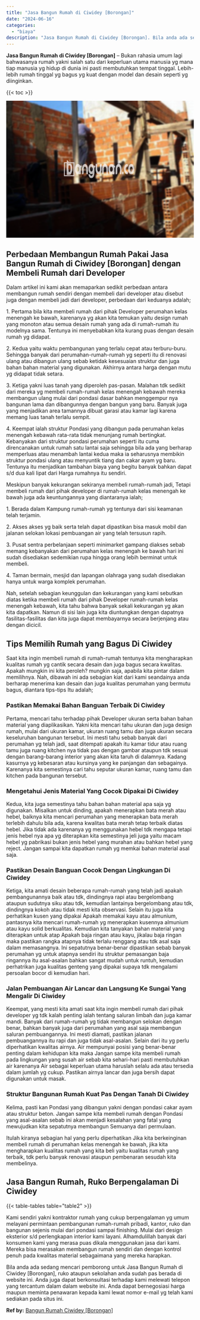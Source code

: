 ```yaml
---
title: "Jasa Bangun Rumah di Ciwidey [Borongan]"
date: "2024-06-16"
categories: 
  - "biaya"
description: "Jasa Bangun Rumah di Ciwidey [Borongan]. Bila anda ada sedang mencari pemborong untuk Jasa Bangun Rumah di Ciwidey [Borongan], ruko ataupun sekolahan anda..."
---
```


**Jasa Bangun Rumah di Ciwidey \[Borongan\]** – Bukan rahasia umum lagi bahwasanya rumah yakni salah satu dari keperluan utama manusia yg mana tiap manusia yg hidup di dunia ini pasti membutuhkan tempat tinggal. Lebih-lebih rumah tinggal yg bagus yg kuat dengan model dan desain seperti yg diinginkan.

{{< toc >}}

![Jasa Bangun Rumah di Ciwidey [Borongan]](/images/borong-bangunan-24.png)

## Perbedaan Membangun Rumah Pakai Jasa Bangun Rumah di Ciwidey \[Borongan\] dengan Membeli Rumah dari Developer

Dalam artikel ini kami akan memaparkan sedikit perbedaan antara membangun rumah sendiri dengan membeli dari developer atau disebut juga dengan membeli jadi dari developer, perbedaan dari keduanya adalah;

1\. Pertama bila kita membeli rumah dari pihak Developer perumahan kelas menengah ke bawah, karenanya yg akan kita temukan yaitu design rumah yang monoton atau semua desain rumah yang ada di rumah-rumah itu modelnya sama. Tentunya ini menyebabkan kita kurang puas dengan desain rumah yg didapat.

2\. Kedua yaitu waktu pembangunan yang terlalu cepat atau terburu-buru. Sehingga banyak dari perumahan-rumah-rumah yg seperti itu di renovasi ulang atau dibangun ulang sebab ketidak kesesuaian struktur dan juga bahan bahan material yang digunakan. Akhirnya antara harga dengan mutu yg didapat tidak setara.

3\. Ketiga yakni luas tanah yang diperoleh pas-pasan. Malahan tdk sedikit dari mereka yg membeli rumah-rumah kelas menengah kebawah mereka membangun ulang mulai dari pondasi dasar bahkan menggempur nya bangunan lama dan dibangunnya dengan bangun yang baru. Banyak juga yang menjadikan area tamannya dibuat garasi atau kamar lagi karena memang luas tanah terlalu sempit.

4\. Keempat ialah struktur Pondasi yang dibangun pada perumahan kelas menengah kebawah rata-rata tidak menunjang rumah bertingkat. Kebanyakan dari struktur pondasi perumahan seperti itu cuma direncanakan untuk rumah satu lantai saja sehingga bila ada yang berharap memperluas atau menambah lantai kedua maka ia seharusnya membikin struktur pondasi ulang atau menyuntik tiang dan cakar ayam yg baru. Tentunya itu menjadikan tambahan biaya yang begitu banyak bahkan dapat s/d dua kali lipat dari Harga rumahnya itu sendiri.

Meskipun banyak kekurangan sekiranya membeli rumah-rumah jadi, Tetapi membeli rumah dari pihak developer di rumah-rumah kelas menengah ke bawah juga ada keuntungannya yang diantaranya ialah;

1\. Berada dalam Kampung rumah-rumah yg tentunya dari sisi keamanan telah terjamin.

2\. Akses akses yg baik serta telah dapat dipastikan bisa masuk mobil dan jalanan selokan lokasi pembuangan air yang telah tersusun rapih.

3\. Pusat sentra perbelanjaan seperti minimarket gampang diakses sebab memang kebanyakan dari perumahan kelas menengah ke bawah hari ini sudah disediakan sedemikian rupa hingga orang lebih berminat untuk membeli.

4\. Taman bermain, mesjid dan lapangan olahraga yang sudah disediakan hanya untuk warga komplek perumahan.

Nah, setelah sebagian keunggulan dan kekurangan yang kami sebutkan diatas ketika membeli rumah dari pihak Developer rumah-rumah kelas menengah kebawah, kita tahu bahwa banyak sekali kekurangan yg akan kita dapatkan. Namun di sisi lain juga kita diuntungkan dengan dapatnya fasilitas-fasilitas dan kita juga dapat membayarnya secara berjenjang atau dengan dicicil.

## Tips Memilih Rumah yang Bagus Di Ciwidey

Saat kita ingin membeli rumah di rumah-rumah tentunya kita mengharapkan kualitas rumah yg cantik secara desain dan juga bagus secara kwalitas. Apakah mungkin ini kita peroleh? mungkin saja, apabila kita pintar dalam memilihnya. Nah, dibawah ini ada sebagian kiat dari kami seandainya anda berharap menerima kan desain dan juga kualitas perumahan yang bermutu bagus, diantara tips-tips Itu adalah;

### Pastikan Memakai Bahan Banguan Terbaik Di Ciwidey

Pertama, mencari tahu terhadap pihak Developer ukuran serta bahan bahan material yang diaplikasikan. Yakni kita mencari tahu ukuran dan juga design rumah, mulai dari ukuran kamar, ukuran ruang tamu dan juga ukuran secara keseluruhan bangunan tersebut. Ini mesti tahu sebab banyak dari perumahan yg telah jadi, saat ditempati apakah itu kamar tidur atau ruang tamu juga ruang kitchen nya tidak pas dengan gambar ataupun tdk sesuai dengan barang-barang interior yang akan kita taruh di dalamnya. Kadang kasurnya yg kebesaran atau kursinya yang ke panjangan dan sebagainya. Karenanya kita semestinya cari tahu seputar ukuran kamar, ruang tamu dan kitchen pada bangunan tersebut.

### Mengetahui Jenis Material Yang Cocok Dipakai Di Ciwidey

Kedua, kita juga semestinya tahu bahan bahan material apa saja yg digunakan. Misalkan untuk dinding, apakah menerapkan bata merah atau hebel, baiknya kita mencari perumahan yang menerapkan bata merah terlebih dahulu bila ada, karena kwalitas bata merah tetap terbaik diatas hebel. Jika tidak ada karenanya yg menggunakan hebel tdk mengapa tetapi jenis hebel nya apa yg diterapkan kita semestinya jeli juga yaitu macam hebel yg pabrikasi bukan jenis hebel yang murahan atau bahkan hebel yang reject. Jangan sampai kita dapatkan rumah yg memkai bahan material asal saja.

### Pastikan Desain Banguan Cocok Dengan Lingkungan Di Ciwidey

Ketiga, kita amati desain beberapa rumah-rumah yang telah jadi apakah pembangunannya baik atau tdk, dindingnya rapi atau bergelombang ataupun sudutnya siku atau tdk, kemudian lantainya bergelombang atau tdk, dindingnya kokoh atau tidak mesti kita observasi. Selain itu juga kita perhatikan kusen yang dipakai Apakah memakai kayu atau almunium, pantasnya kita mencari rumah-rumah yg menerapkan kusennya almunium atau kayu solid berkualitas. Kemudian kita tanyakan bahan material yang diterapkan untuk atap Apakah baja ringan atau kayu, jikalau baja ringan maka pastikan rangka atapnya tidak terlalu renggang atau tdk asal saja dalam memasangnya. Ini sepatutnya benar-benar dipastikan sebab banyak perumahan yg untuk atapnya sendiri itu struktur pemasangan baja ringannya itu asal-asalan bahkan sangat mudah untuk runtuh, kemudian perhatrikan juga kualitas genteng yang dipakai supaya tdk mengalami persoalan bocor di kemudian hari.

### Jalan Pembuangan Air Lancar dan Langsung Ke Sungai Yang Mengalir Di Ciwidey

Keempat, yang mesti kita amati saat kita ingin membeli rumah dari pihak developer yg tdk kalah penting ialah tentang saluran limbah dan juga kamar mandi. Banyak dari rumah-rumah yg tidak membangun selokan dengan benar, bahkan banyak juga dari perumahan yang asal saja membangun saluran pembuangannya. Ini mesti diamati, pastikan jalanan pembuangannya itu rapi dan juga tidak asal-asalan. Selain dari itu yg perlu diperhatikan kwalitas airnya. Air mempunyai posisi yang benar-benar penting dalam kehidupan kita maka Jangan sampe kita membeli rumah pada lingkungan yang susah air sebab kita sehari-hari pasti membutuhkan air karenanya Air sebagai keperluan utama haruslah selalu ada atau tersedia dalam jumlah yg cukup. Pastikan airnya lancar dan juga bersih dapat digunakan untuk masak.

### Struktur Bangunan Rumah Kuat Pas Dengan Tanah Di Ciwidey

Kelima, pasti kan Pondasi yang dibangun yakni dengan pondasi cakar ayam atau struktur beton. Jangan sampe kita membeli rumah dengan Pondasi yang asal-asalan sebab ini akan menjadi kesalahan yang fatal yang mewujudkan kita sepatutnya membangun Semuanya dari permulaan.

Itulah kiranya sebagian hal yang perlu diperhatikan Jika kita berkeinginan membeli rumah di perumahan kelas menengah ke bawah, jika kita mengharapkan kualitas rumah yang kita beli yaitu kualitas rumah yang terbaik, tdk perlu banyak renovasi ataupun pembenaran sesudah kita membelinya.

## Jasa Bangun Rumah, Ruko Berpengalaman Di Ciwidey

{{< table-tables table="table2" >}}

Kami sendiri yakni kontraktor rumah yang cukup berpengalaman yg umum melayani permintaan pembangunan rumah-rumah pribadi, kantor, ruko dan bangunan sejenis mulai dari pondasi sampai finishing. Mulai dari design eksterior s/d perlengkapan interior kami layani. Alhamdulillah banyak dari konsumen kami yang merasa puas dikala menggunakan jasa dari kami. Mereka bisa merasakan membangun rumah sendiri dan dengan kontrol penuh pada kwalitas material sebagaimana yang mereka harapkan.

Bila anda ada sedang mencari pemborong untuk Jasa Bangun Rumah di Ciwidey \[Borongan\], ruko ataupun sekolahan anda sudah pas berada di website ini. Anda juga dapat berkonsultasi terhadap kami melewati telepon yang tercantum dalam dalam website ini. Anda dapat bernegosiasi harga maupun meminta penawaran kepada kami lewat nomor e-mail yg telah kami sediakan pada situs ini.

**Ref by:** [Bangun Rumah Ciwidey [Borongan]](https://id.wikipedia.org/wiki/Bangun)
